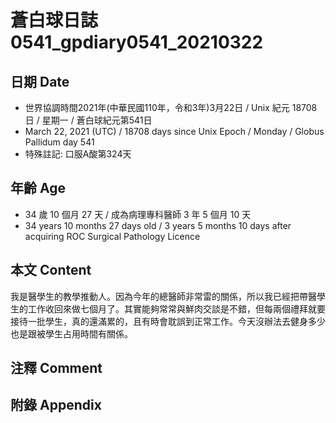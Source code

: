 [_metadata_:encoding]: - "utf-8"
[_metadata_:language]: - "zh-Hant-TW"
[_metadata_:fileformat]: - "markdown"
[_metadata_:MIME_type]: - "text/plain"
[_metadata_:markdown_version]: - "commonmark version 0.29"
[_metadata_:markdown_spec]: - "https://spec.commonmark.org/0.29/"

# 蒼白球日誌0541_gpdiary0541_20210322 #

## 日期 Date ##

* 世界協調時間2021年(中華民國110年，令和3年)3月22日 / Unix 紀元 18708 日 / 星期一 / 蒼白球紀元第541日
* March 22, 2021 (UTC) / 18708 days since Unix Epoch / Monday / Globus Pallidum day 541
* 特殊註記: 口服A酸第324天

## 年齡 Age ##

* 34 歲 10 個月 27 天 / 成為病理專科醫師 3 年 5 個月 10 天
* 34 years 10 months 27 days old / 3 years 5 months 10 days after acquiring ROC Surgical Pathology Licence

## 本文 Content ##

我是醫學生的教學推動人。因為今年的總醫師非常雷的關係，所以我已經把帶醫學生的工作收回來做七個月了。其實能夠常常與鮮肉交談是不錯，但每兩個禮拜就要接待一批學生，真的還滿累的，且有時會耽誤到正常工作。今天沒辦法去健身多少也是跟被學生占用時間有關係。

## 注釋 Comment ##

## 附錄 Appendix ##

